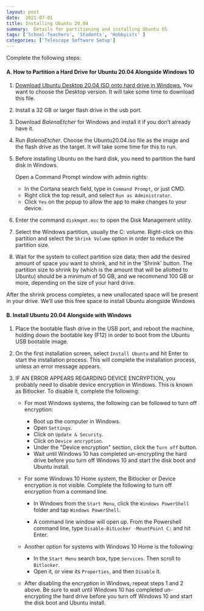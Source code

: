 ```yaml
---
layout: post
date:  2021-07-01
title: Installing Ubuntu 20.04
summary:  Details for partitioning and installing Ubuntu OS
tags: ['School-Teachers', 'Students', 'Hobbyists' ]
categories: ['Telescope Software Setup']
---
```


Complete the following steps:

#### A. How to Partition a Hard Drive for Ubuntu 20.04 Alongside Windows 10

   1. [Download Ubuntu Desktop 20.04 ISO onto hard drive in Windows.](http://releases.ubuntu.com/20.04/) You want to choose the Desktop version. It will take some time to download this file.

   2. Install a 32 GB or larger flash drive in the usb port.
      
   3. Download *BalenaEtcher* for Windows and install it if you don’t already have it.
   
   4. Run *BalenaEtcher*. Choose the Ubuntu20.04.iso file as the image and the flash drive as the target. It will take some time for this to run.

   5. Before installing Ubuntu on the hard disk, you need to partition the hard disk in Windows.
   
      Open a Command Prompt window with admin rights:
         - In the Cortana search field, type in `Command Prompt`, or just CMD.
         - Right click the top result, and select `Run as Administrator`.
         - Click `Yes` on the popup to allow the app to make changes to your device.
         
   6. Enter the command `diskmgmt.msc` to open the Disk Management utility.

   7. Select the Windows partition, usually the C: volume. Right-click on this partition and select the `Shrink Volume` option in order to reduce the partition size.

   8. Wait for the system to collect partition size data; then add the desired amount of space you want to shrink, and hit in the 'Shrink' button. The partition size to shrink by (which is the amount that will be allotted to Ubuntu) should be a minimum of 50 GB, and we recommend 100 GB or more, depending on the size of your hard drive.
      
   After the shrink process completes, a new unallocated space will be present in your drive. We’ll use this free space to install Ubuntu alongside Windows

#### B. Install Ubuntu 20.04 Alongside with Windows

   1. Place the bootable flash drive in the USB port, and reboot the machine, holding down the bootable key (F12) in order to boot from the Ubuntu USB bootable image.

   2. On the first installation screen, select `Install Ubuntu` and hit Enter to start the installation process. This will complete the installation process, unless an error message appears.

   3. IF AN ERROR APPEARS REGARDING DEVICE ENCRYPTION, you probably need to disable device encryption in Windows. This is known as Bitlocker. To disable it, complete the following:

      - For most Windows systems, the following can be followed to turn off encryption:
          + Boot up the computer in Windows.
          + Open `Settings`.
          + Click on `Update & Security`.
          + Click on `Device encryption`.
          + Under the "Device encryption" section, click the `Turn off` button.
          + Wait until Windows 10 has completed un-encrypting the hard drive before you turn off Windows 10 and start the disk boot and Ubuntu install.
      
      - For some Windows 10 Home system, the Bitlocker or Device encryption is not visible. Complete the following to turn off encryption from a command line.
      
         +  In Windows from the `Start Menu`, click the `Windows PowerShell` folder and tap `Windows PowerShell`.

         + A command line window will open up. From the Powershell command line, type `Disable-BitLocker -MountPoint C:` and hit Enter.
      
      - Another option for systems with Windows 10 Home is the following:
         + In the `Start Menu` search box, type `Services`. Then scroll to `Bitlocker`. 
         + Open it, or view its `Properties`, and then `Disable` it.

       - After disabling the encryption in Windows, repeat steps 1 and 2 above. Be sure to wait until Windows 10 has completed un-encrypting the hard drive before you turn off Windows 10 and start the disk boot and Ubuntu install.
